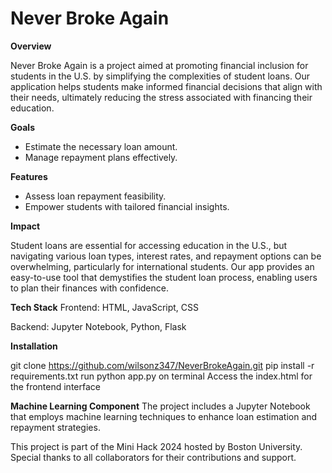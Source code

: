 # Never Broke Again

**Overview**

Never Broke Again is a project aimed at promoting financial inclusion for students in the U.S. by simplifying the complexities of student loans. Our application helps students make informed financial decisions that align with their needs, ultimately reducing the stress associated with financing their education.

**Goals**
- Estimate the necessary loan amount.
- Manage repayment plans effectively.

**Features**
- Assess loan repayment feasibility.
- Empower students with tailored financial insights.

**Impact**

Student loans are essential for accessing education in the U.S., but navigating various loan types, interest rates, and repayment options can be overwhelming, particularly for international students. Our app provides an easy-to-use tool that demystifies the student loan process, enabling users to plan their finances with confidence.

**Tech Stack**
Frontend: HTML, JavaScript, CSS

Backend: Jupyter Notebook, Python, Flask

**Installation**

git clone https://github.com/wilsonz347/NeverBrokeAgain.git
pip install -r requirements.txt
run python app.py on terminal
Access the index.html for the frontend interface

**Machine Learning Component**
The project includes a Jupyter Notebook that employs machine learning techniques to enhance loan estimation and repayment strategies.

This project is part of the Mini Hack 2024 hosted by Boston University. Special thanks to all collaborators for their contributions and support.
